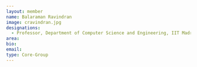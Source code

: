 ```yaml
---
layout: member
name: Balaraman Ravindran
image: cravindran.jpg
designations: 
  - Professor, Department of Computer Science and Engineering, IIT Madras.
area:
bio:
email:
type: Core-Group
---
```

